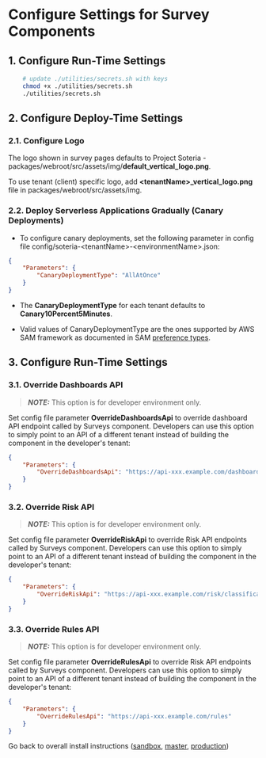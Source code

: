 # Configure Settings for Survey Components

## 1. Configure Run-Time Settings

```bash
    # update ./utilities/secrets.sh with keys
    chmod +x ./utilities/secrets.sh
    ./utilities/secrets.sh
```

## 2. Configure Deploy-Time Settings

### 2.1. Configure Logo

The logo shown in survey pages defaults to Project Soteria - packages/webroot/src/assets/img/**default_vertical_logo.png**.

To use tenant (client) specific logo, add **&lt;tenantName&gt;_vertical_logo.png** file in packages/webroot/src/assets/img.

### 2.2. Deploy Serverless Applications Gradually (Canary Deployments)

* To configure canary deployments, set the following parameter in config file config/soteria-&lt;tenantName&gt;-&lt;environmentName&gt;.json:

```json
{
    "Parameters": {
        "CanaryDeploymentType": "AllAtOnce"
    }
}
```

* The **CanaryDeploymentType** for each tenant defaults to **Canary10Percent5Minutes**.

* Valid values of CanaryDeploymentType are the ones supported by AWS SAM framework as documented in SAM [preference types](https://docs.aws.amazon.com/serverless-application-model/latest/developerguide/automating-updates-to-serverless-apps.html).

## 3. Configure Run-Time Settings

### 3.1. Override Dashboards API

> **_NOTE:_**  This option is for developer environment only.

Set config file parameter **OverrideDashboardsApi** to override dashboard API endpoint called by Surveys component. Developers can use this option to simply point to an API of a different tenant instead of building the component in the developer's tenant:

```json
{
    "Parameters": {
        "OverrideDashboardsApi": "https://api-xxx.example.com/dashboards/ext/sendtemplatemail"
    }
}
```

### 3.2. Override Risk API

> **_NOTE:_**  This option is for developer environment only.

Set config file parameter **OverrideRiskApi** to override Risk API endpoints called by Surveys component. Developers can use this option to simply point to an API of a different tenant instead of building the component in the developer's tenant:

```json
{
    "Parameters": {
        "OverrideRiskApi": "https://api-xxx.example.com/risk/classification"
    }
}
```

### 3.3. Override Rules API

> **_NOTE:_**  This option is for developer environment only.

Set config file parameter **OverrideRulesApi** to override Risk API endpoints called by Surveys component. Developers can use this option to simply point to an API of a different tenant instead of building the component in the developer's tenant:

```json
{
    "Parameters": {
        "OverrideRulesApi": "https://api-xxx.example.com/rules"
    }
}
```

Go back to overall install instructions ([sandbox](https://github.dxc.com/soteria/devops/blob/sandbox/Install-Instructions.md#surveys), [master](https://github.dxc.com/soteria/devops/blob/master/Install-Instructions.md#surveys), [production](https://github.dxc.com/soteria/devops/blob/production/Install-Instructions.md#surveys))
